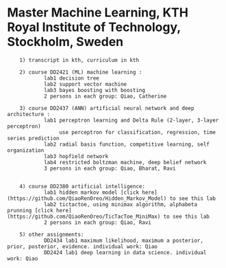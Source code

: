 # Master Machine Learning, KTH Royal Institute of Technology, Stockholm, Sweden

        1) transcript in kth, curriculum in kth
        
        2) course DD2421 (ML) machine learning :  
                lab1 decision tree
                lab2 support vector machine
                lab3 bayes boosting with boosting
                2 persons in each group: Qiao, Catherine
                
        3) course DD2437 (ANN) artificial neural network and deep architecture :
                lab1 perceptron learning and Delta Rule (2-layer, 3-layer perceptron)
                     use perceptron for classification, regression, time series prediction
                lab2 radial basis function, competitive learning, self organization
                lab3 hopfield network
                lab4 restricted boltzman machine, deep belief network
                3 persons in each group: Qiao, Bharat, Ravi
                
                
        4) course DD2380 artificial intelligence:
                lab1 hidden markov model [click here](https://github.com/QiaoRenOreo/Hidden_Markov_Model) to see this lab
                lab2 tictactoe, using minimax algorithm, alphabeta prunning [click here](https://github.com/QiaoRenOreo/TicTacToe_MiniMax) to see this lab
                2 persons in each group: Qiao, Ravi
                
        5) other assignments: 
                DD2434 lab1 maximum likelihood, maximum a posterior, prior, posterior, evidence. individual work: Qiao       
                DD2424 lab1 deep learning in data science. individual work: Qiao
        
